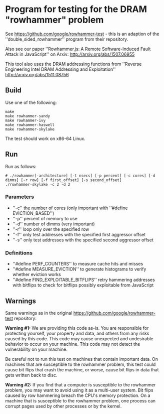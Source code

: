 # Program for testing for the DRAM "rowhammer" problem

See https://github.com/google/rowhammer-test - this is an adaption of the
''double_sided_rowhammer'' program from their repository.

Also see our paper ''Rowhammer.js: A Remote Software-Induced Fault Attack in JavaScript''
on Arxiv: http://arxiv.org/abs/1507.06955

This tool also uses the DRAM addressing functions from ''Reverse Engineering Intel DRAM Addressing and Exploitation'' http://arxiv.org/abs/1511.08756

## Build

Use one of the following:
```
make
make rowhammer-sandy
make rowhammer-ivy
make rowhammer-haswell
make rowhammer-skylake
```

The test should work on x86-64 Linux.

## Run

Run as follows:
```
# ./rowhammer[-architecture] [-t nsecs] [-p percent] [-c cores] [-d dimms] [-r row] [-f first_offset] [-s second_offset]
./rowhammer-skylake -c 2 -d 2
```
### Parameters
- ''-c'' the number of cores (only important with ''#define EVICTION_BASED'')
- ''-p'' percent of memory to use
- ''-d'' number of dimms (very important)
- ''-r'' loop only over the specified row
- ''-f'' only test addresses with the specified first aggressor offset
- ''-s'' only test addresses with the specified second aggressor offset

### Definitions
- ''#define PERF_COUNTERS'' to measure cache hits and misses
- ''#define MEASURE_EVICTION'' to generate histograms to verify whether eviction works
- ''#define FIND_EXPLOITABLE_BITFLIPS'' retry hammering addresses with bitflips to check for bitflips possibly exploitable from JavaScript

## Warnings

Same warnings as in the original https://github.com/google/rowhammer-test repository:

**Warning #1:** We are providing this code as-is.  You are responsible
for protecting yourself, your property and data, and others from any
risks caused by this code.  This code may cause unexpected and
undesirable behavior to occur on your machine.  This code may not
detect the vulnerability on your machine.

Be careful not to run this test on machines that contain important
data.  On machines that are susceptible to the rowhammer problem, this
test could cause bit flips that crash the machine, or worse, cause bit
flips in data that gets written back to disc.

**Warning #2:** If you find that a computer is susceptible to the
rowhammer problem, you may want to avoid using it as a multi-user
system.  Bit flips caused by row hammering breach the CPU's memory
protection.  On a machine that is susceptible to the rowhammer
problem, one process can corrupt pages used by other processes or by
the kernel.

